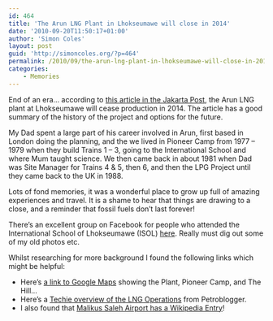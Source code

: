```yaml
---
id: 464
title: 'The Arun LNG Plant in Lhokseumawe will close in 2014'
date: '2010-09-20T11:50:17+01:00'
author: 'Simon Coles'
layout: post
guid: 'http://simoncoles.org/?p=464'
permalink: /2010/09/the-arun-lng-plant-in-lhokseumawe-will-close-in-2014/
categories:
    - Memories
---
```


End of an era… according to [this article in the Jakarta Post](http://www.thejakartapost.com/news/2010/09/20/postlng-arun-what-are-options.html), the Arun LNG plant at Lhokseumawe will cease production in 2014. The article has a good summary of the history of the project and options for the future.

My Dad spent a large part of his career involved in Arun, first based in London doing the planning, and the we lived in Pioneer Camp from 1977 – 1979 when they build Trains 1 – 3, going to the International School and where Mum taught science. We then came back in about 1981 when Dad was Site Manager for Trains 4 &amp; 5, then 6, and then the LPG Project until they came back to the UK in 1988.

Lots of fond memories, it was a wonderful place to grow up full of amazing experiences and travel. It is a shame to hear that things are drawing to a close, and a reminder that fossil fuels don’t last forever!

There’s an excellent group on Facebook for people who attended the International School of Lhokseumawe (ISOL) [here](http://www.facebook.com/group.php?gid=2229380710). Really must dig out some of my old photos etc.

Whilst researching for more background I found the following links which might be helpful:

- Here’s [a link to Google Maps](http://maps.google.com/maps?f=q&source=s_q&hl=en&geocode=&q=Arun+Lhokseumawe,+aceh,+indonesia&sll=5.220195,96.950226&sspn=0.581909,0.696259&ie=UTF8&hq=Arun&hnear=Lhokseumawe,+Aceh,+Indonesia&ll=5.220195,97.080002&spn=0.072739,0.087032&t=h&z=14) showing the Plant, Pioneer Camp, and The Hill…
- Here’s a [Techie overview of the LNG Operations](http://www.petroblogger.com/2009/12/arun-gas-field.html) from Petroblogger.
- I also found that [Malikus Saleh Airport has a Wikipedia Entry](http://en.wikipedia.org/wiki/Malikus_Saleh_Airport)!